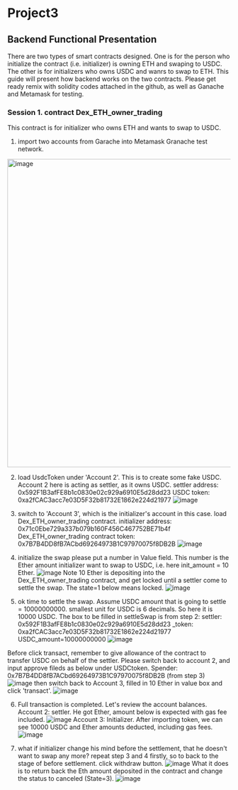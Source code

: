 # Project3
## Backend Functional Presentation
There are two types of smart contracts designed. One is for the person who initialize the contract (i.e. initializer) is owning ETH and swaping to USDC. The other is for initializers who owns USDC and wanrs to swap to ETH. This guide will present how backend works on the two contracts. 
Please get ready remix with solidity codes attached in the github, as well as Ganache and Metamask for testing.

### Session 1. contract Dex_ETH_owner_trading
This contract is for initializer who owns ETH and wants to swap to USDC.
1) import two accounts from Garache into Metamask Granache test network.
<img width="695" alt="image" src="https://user-images.githubusercontent.com/88476898/152664149-a2962b21-6b90-45a9-8e25-e4c8dd80c49c.png">

2) load UsdcToken under 'Account 2'.
This is to create some fake USDC. Account 2 here is acting as settler, as it owns USDC. 
settler address: 0x592F1B3afFE8b1c0830e02c929a6910E5d28dd23
USDC token: 0xa2fCAC3acc7e03D5F32b81732E1862e224d21977
![image](https://user-images.githubusercontent.com/88476898/152664182-89eec825-92fd-49d7-92ff-643e8f9f2326.png)


3) switch to 'Account 3', which is the initializer's account in this case. load Dex_ETH_owner_trading contract. 
initializer address: 0x71c0Ebe729a337b079b160F456C467752BE71b4f
Dex_ETH_owner_trading contract token: 0x7B7B4DD8fB7ACbd69264973B1C97970075f8DB2B
![image](https://user-images.githubusercontent.com/88476898/152664221-682c6f41-717a-400b-bc67-944195ff9900.png)

4) initialize the swap
please put a number in Value field. This number is the Ether amount initializer want to swap to USDC, i.e. here init_amount = 10 Ether.
![image](https://user-images.githubusercontent.com/88476898/152664258-a0962d85-8a1f-4313-98cb-3c3dbb8f10dd.png)
Note 10 Ether is depositing into the Dex_ETH_owner_trading contract, and get locked until a settler come to settle the swap. The state=1 below means locked.
![image](https://user-images.githubusercontent.com/88476898/152664283-b5f17040-1df7-4a05-bfb2-b0aeb7804eb4.png)

5) ok time to settle the swap. 
Assume USDC amount that is going to settle = 10000000000. smallest unit for USDC is 6 decimals. So here it is 10000 USDC.
The box to be filled in settleSwap is from step 2: 
settler: 0x592F1B3afFE8b1c0830e02c929a6910E5d28dd23
_token: 0xa2fCAC3acc7e03D5F32b81732E1862e224d21977
USDC_amount=10000000000
![image](https://user-images.githubusercontent.com/88476898/152664357-46854202-288a-45f0-8e84-b2938f6f7656.png)

Before click transact, remember to give allowance of the contract to transfer USDC on behalf of the settler. Please switch back to account 2, and input approve fileds as below under USDCtoken. 
Spender: 0x7B7B4DD8fB7ACbd69264973B1C97970075f8DB2B (from step 3)
![image](https://user-images.githubusercontent.com/88476898/152664452-3729d3b2-b0e8-4f6c-8f22-d5cf7bec668b.png)
then switch back to Account 3, filled in 10 Ether in value box and click 'transact'.
![image](https://user-images.githubusercontent.com/88476898/152664520-ff2d01c8-1659-4477-9fe6-4519957b95e0.png)

6) Full transaction is completed. Let's review the account balances. 
Account 2: settler. He got Ether, amount below is expected with gas fee included.
![image](https://user-images.githubusercontent.com/88476898/152664549-ec4ece22-ec54-4ed0-9440-e39464a10a75.png)
Account 3: Initializer. After importing token, we can see 10000 USDC and Ether amounts deducted, including gas fees. 
![image](https://user-images.githubusercontent.com/88476898/152664580-1dd6107b-e823-434b-a65c-93b4ebaf5e63.png)

7) what if initializer change his mind before the settlement, that he doesn't want to swap any more?
repeat step 3 and 4 firstly, so to back to the stage of before settlement. 
click withdraw button. 
![image](https://user-images.githubusercontent.com/88476898/152664648-6a8e5ee9-160f-49f7-b684-48591658b441.png)
What it does is to return back the Eth amount deposited in the contract and change the status to canceled (State=3).
![image](https://user-images.githubusercontent.com/88476898/152664669-1184b764-f4b3-43e4-bb08-3807d10451e2.png)





